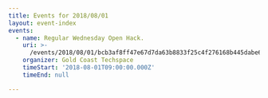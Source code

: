 ```yaml
---
title: Events for 2018/08/01
layout: event-index
events:
  - name: Regular Wednesday Open Hack.
    uri: >-
      /events/2018/08/01/bcb3af8ff47e67d7da63b8833f25c4f276168b445dabe64bf77d644a35541008
    organizer: Gold Coast Techspace
    timeStart: '2018-08-01T09:00:00.000Z'
    timeEnd: null

---
```

